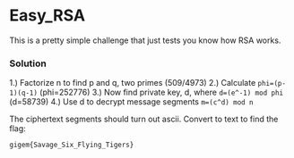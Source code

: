 # Easy_RSA

This is a pretty simple challenge that just tests you know how RSA works.

### Solution
1.) Factorize n to find p and q, two primes (509/4973)
2.) Calculate ```phi=(p-1)(q-1)``` (phi=252776)
3.) Now find private key, d, where ```d=(e^-1) mod phi``` (d=58739)
4.) Use d to decrypt message segments ```m=(c^d) mod n```

The ciphertext segments should turn out ascii. Convert to text to find the flag:

```
gigem{Savage_Six_Flying_Tigers}
```


